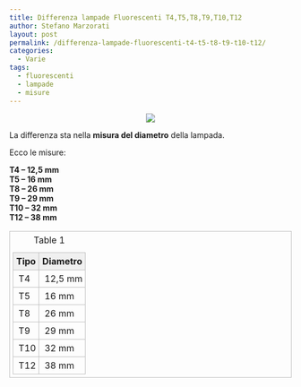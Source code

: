 ```yaml
---
title: Differenza lampade Fluorescenti T4,T5,T8,T9,T10,T12
author: Stefano Marzorati
layout: post
permalink: /differenza-lampade-fluorescenti-t4-t5-t8-t9-t10-t12/
categories:
  - Varie
tags:
  - fluorescenti
  - lampade
  - misure
---
```

<p align="center">
  <img src="https://c1.staticflickr.com/1/430/31570880033_d982ac4076_o.jpg">
</p>

La differenza sta nella **misura del diametro** della lampada.

Ecco le misure:

**T4 &#8211; 12,5 mm  
T5 &#8211; 16 mm  
T8 &#8211; 26 mm  
T9 &#8211; 29 mm  
T10 &#8211; 32 mm  
T12 &#8211; 38 mm**

<style>
	.demo {
		border:1px solid #C0C0C0;
		border-collapse:collapse;
		padding:5px;
	}
	.demo th {
		border:1px solid #C0C0C0;
		padding:5px;
		background:#F0F0F0;
	}
	.demo td {
		border:1px solid #C0C0C0;
		padding:5px;
	}
</style>
<table class="demo">
	<caption>Table 1</caption>
	<thead>
	<tr>
		<th>Tipo<br></th>
		<th>Diametro<br></th>
	</tr>	</thead>	<tbody>	<tr>
		<td>&nbsp;T4</td>
		<td>&nbsp;12,5 mm<br></td>
	</tr>
	<tr>
		<td>&nbsp;T5</td>
		<td>&nbsp;16 mm</td>
	</tr>
	<tr>
		<td>&nbsp;T8</td>
		<td>&nbsp;26 mm</td>
	</tr>
	<tr>
		<td>&nbsp;T9</td>
		<td>&nbsp;29 mm</td>
	</tr>
	<tr>
		<td>&nbsp;T10</td>
		<td>&nbsp;32 mm</td>
	</tr>
	<tr>
		<td>&nbsp;T12</td>
		<td>&nbsp;38 mm</td>
	</tr>
	<tbody>
</table>